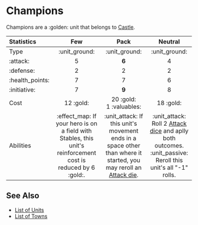 # Champions

Champions are a :golden: unit that belongs to [Castle](../towns/castle.md).

| Statistics | Few | Pack | Neutral |
| :--- | :---: | :---: | :---: |
| Type | :unit_ground: | :unit_ground: | :unit_ground: |
| :attack: | 5 | **6** | 4 |
| :defense: | 2 | 2 | 2 |
| :health_points: | 7 | 7 | 6 |
| :initiative: | 7 | **9** | 8 |
| Cost | 12 :gold: | 20 :gold:<br>1 :valuables: | 18 :gold: |
| Abilities | :effect_map: If your hero is on a field with Stables, this unit's reinforcement cost is reduced by 6 :gold:. | :unit_attack: If this unit's movement ends in a space other than where it started, you may reroll an [Attack die](../dice.md#attack-die). | :unit_attack: Roll 2 [Attack dice](../dice.md#attack-die) and aplly both outcomes.<br>:unit_passive: Reroll this unit's all "-1" rolls. |


## See Also

- [List of Units](index.md)
- [List of Towns](../towns/index.md)